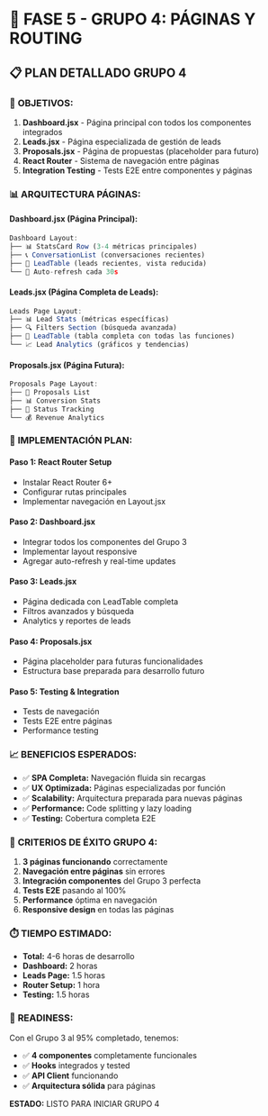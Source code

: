 # 🚀 FASE 5 - GRUPO 4: PÁGINAS Y ROUTING

## 📋 PLAN DETALLADO GRUPO 4

### 🎯 **OBJETIVOS:**
1. **Dashboard.jsx** - Página principal con todos los componentes integrados
2. **Leads.jsx** - Página especializada de gestión de leads  
3. **Proposals.jsx** - Página de propuestas (placeholder para futuro)
4. **React Router** - Sistema de navegación entre páginas
5. **Integration Testing** - Tests E2E entre componentes y páginas

### 📊 **ARQUITECTURA PÁGINAS:**

#### **Dashboard.jsx (Página Principal):**
```jsx
Dashboard Layout:
├── 📊 StatsCard Row (3-4 métricas principales)
├── 📞 ConversationList (conversaciones recientes)
├── 👥 LeadTable (leads recientes, vista reducida)
└── 🔄 Auto-refresh cada 30s
```

#### **Leads.jsx (Página Completa de Leads):**
```jsx
Leads Page Layout:
├── 📊 Lead Stats (métricas específicas)
├── 🔍 Filters Section (búsqueda avanzada)
├── 👥 LeadTable (tabla completa con todas las funciones)
└── 📈 Lead Analytics (gráficos y tendencias)
```

#### **Proposals.jsx (Página Futura):**
```jsx
Proposals Page Layout:
├── 📄 Proposals List
├── 📊 Conversion Stats
├── 🎯 Status Tracking
└── 💰 Revenue Analytics
```

### 🔧 **IMPLEMENTACIÓN PLAN:**

#### **Paso 1: React Router Setup**
- Instalar React Router 6+
- Configurar rutas principales
- Implementar navegación en Layout.jsx

#### **Paso 2: Dashboard.jsx** 
- Integrar todos los componentes del Grupo 3
- Implementar layout responsive
- Agregar auto-refresh y real-time updates

#### **Paso 3: Leads.jsx**
- Página dedicada con LeadTable completa
- Filtros avanzados y búsqueda
- Analytics y reportes de leads

#### **Paso 4: Proposals.jsx**
- Página placeholder para futuras funcionalidades
- Estructura base preparada para desarrollo futuro

#### **Paso 5: Testing & Integration**
- Tests de navegación
- Tests E2E entre páginas
- Performance testing

### 📈 **BENEFICIOS ESPERADOS:**
- ✅ **SPA Completa:** Navegación fluida sin recargas
- ✅ **UX Optimizada:** Páginas especializadas por función
- ✅ **Scalability:** Arquitectura preparada para nuevas páginas
- ✅ **Performance:** Code splitting y lazy loading
- ✅ **Testing:** Cobertura completa E2E

### 🎯 **CRITERIOS DE ÉXITO GRUPO 4:**
1. **3 páginas funcionando** correctamente
2. **Navegación entre páginas** sin errores
3. **Integración componentes** del Grupo 3 perfecta
4. **Tests E2E** pasando al 100%
5. **Performance** óptima en navegación
6. **Responsive design** en todas las páginas

### ⏱️ **TIEMPO ESTIMADO:**
- **Total:** 4-6 horas de desarrollo
- **Dashboard:** 2 horas
- **Leads Page:** 1.5 horas  
- **Router Setup:** 1 hora
- **Testing:** 1.5 horas

### 🚀 **READINESS:**
Con el Grupo 3 al 95% completado, tenemos:
- ✅ **4 componentes** completamente funcionales
- ✅ **Hooks** integrados y tested
- ✅ **API Client** funcionando
- ✅ **Arquitectura sólida** para páginas

**ESTADO:** LISTO PARA INICIAR GRUPO 4